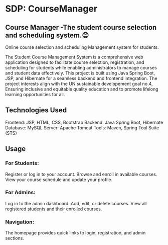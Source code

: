 # SDP: CourseManager
## Course Manager -The student course selection and scheduling system.😊
Online course selection and scheduling Management system for students. 

The Student Course Management System is a comprehensive web application designed to facilitate course selection,
registration, and scheduling for students while enabling administrators to manage courses and student data effectively. 
This project is built using Java Spring Boot, JSP, and Hibernate for a seamless backend and frontend integration. The 
project interests align with the UN sustainable developement goal no.4, Ensuring inclusive and equitable quality education
and to promote lifelong learning opportunities for all.

## Technologies Used
Frontend: JSP, HTML, CSS, Bootstrap
Backend: Java Spring Boot, Hibernate
Database: MySQL
Server: Apache Tomcat
Tools: Maven, Spring Tool Suite (STS)

## Usage
### For Students:

Register or log in to your account.
Browse and enroll in available courses.
View your course schedule and update your profile.
### For Admins:

Log in to the admin dashboard.
Add, edit, or delete courses.
View all registered students and their enrolled courses.
### Navigation:

The homepage provides quick links to login, registration, and admin sections.
